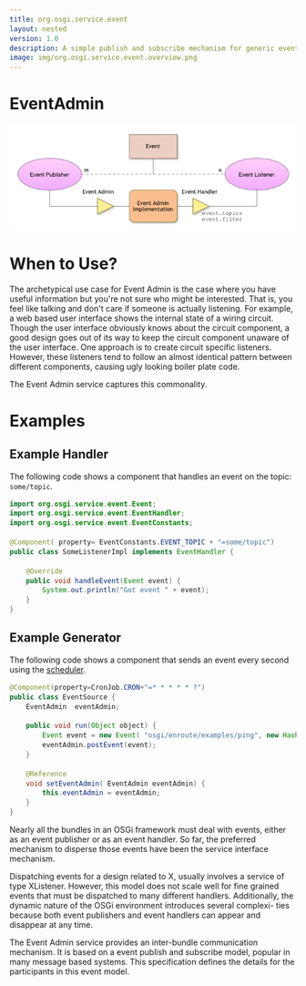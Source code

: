 ```yaml
---
title: org.osgi.service.event
layout: nested
version: 1.0
description: A simple publish and subscribe mechanism for generic events 
image: img/org.osgi.service.event.overview.png
---
```

# EventAdmin

![Event Admin Collaboration Diagram](img/org.osgi.service.event.overview.png)

# When to Use?

The archetypical use case for Event Admin is the case where you have useful information but you're not sure who might be interested. That is, you feel like talking and don't care if someone is actually listening. For example, a web based user interface shows the internal state of a wiring circuit. Though the user interface obviously knows about the circuit component, a good design goes out of its way to keep the circuit component unaware of the user interface. One approach is to create circuit specific listeners. However, these listeners tend to follow an almost identical pattern between different components, causing ugly looking boiler plate code.

The Event Admin service captures this commonality.

# Examples 

## Example Handler

The following code shows a component that handles an event on the topic: `some/topic`. 

```java
import org.osgi.service.event.Event;
import org.osgi.service.event.EventHandler;
import org.osgi.service.event.EventConstants;

@Component( property= EventConstants.EVENT_TOPIC + "=some/topic")
public class SomeListenerImpl implements EventHandler {

	@Override
	public void handleEvent(Event event) {
		System.out.println("Got event " + event);
	}
}
```

## Example Generator

The following code shows a component that sends an event every second using the [scheduler][scheduler]. 

```java
@Component(property=CronJob.CRON+"=* * * * * ?")
public class EventSource {
	EventAdmin	eventAdmin;
	
	public void run(Object object) {
		Event event = new Event( "osgi/enroute/examples/ping", new HashMap<String,Object>() );
		eventAdmin.postEvent(event);
	}
	
	@Reference
	void setEventAdmin( EventAdmin eventAdmin) {
		this.eventAdmin = eventAdmin;
	}
}
```




Nearly all the bundles in an OSGi framework must deal with events, either as an event publisher or as an event handler. So far, the preferred mechanism to disperse those events have been the service interface mechanism.

Dispatching events for a design related to X, usually involves a service of type XListener. However, this model does not scale well for fine grained events that must be dispatched to many different handlers. Additionally, the dynamic nature of the OSGi environment introduces several complexi- ties because both event publishers and event handlers can appear and disappear at any time.

The Event Admin service provides an inter-bundle communication mechanism. It is based on a event publish and subscribe model, popular in many message based systems.
This specification defines the details for the participants in this event model.




[scheduler]: http://enroute.osgi.org/services/osgi.enroute.scheduler.api.html
